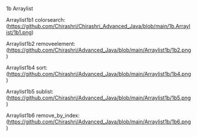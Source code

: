 1b Arraylist

Arraylist1b1 colorsearch:(https://github.com/Chirashri/Chirashri_Advanced_Java/blob/main/1b.Arraylist/1b1.png)

Arraylist1b2 removeelement:(https://github.com/Chirashri/Advanced_Java/blob/main/Arraylist1b/1b2.png)

Arraylist1b4 sort:(https://github.com/Chirashri/Advanced_Java/blob/main/Arraylist1b/1b4.png)

Arraylist1b5 sublist:(https://github.com/Chirashri/Advanced_Java/blob/main/Arraylist1b/1b5.png)

Arraylist1b6 remove_by_index:(https://github.com/Chirashri/Advanced_Java/blob/main/Arraylist1b/1b6.png)

